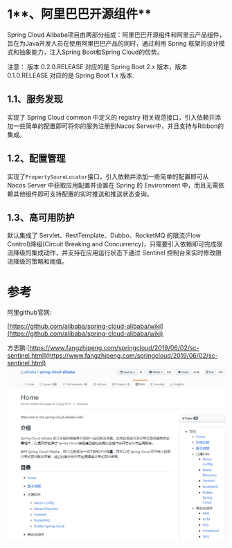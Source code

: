 # 1**、阿里巴巴开源组件**

Spring Cloud Alibaba项目由两部分组成：阿里巴巴开源组件和阿里云产品组件，旨在为Java开发人员在使用阿里巴巴产品的同时，通过利用 Spring 框架的设计模式和抽象能力，注入Spring Boot和Spring Cloud的优势。

注意： 版本 0.2.0.RELEASE 对应的是 Spring Boot 2.x 版本，版本 0.1.0.RELEASE 对应的是 Spring Boot 1.x 版本.

## 1.1、**服务发现**

实现了 Spring Cloud common 中定义的 registry 相关规范接口，引入依赖并添加一些简单的配置即可将你的服务注册到Nacos Server中，并且支持与Ribbon的集成。

## 1.2、**配置管理**

实现了`PropertySoureLocator`接口，引入依赖并添加一些简单的配置即可从 Nacos Server 中获取应用配置并设置在 Spring 的 Environment 中，而且无需依赖其他组件即可支持配置的实时推送和推送状态查询。

## 1.3、**高可用防护**

默认集成了 Servlet、RestTemplate、Dubbo、RocketMQ 的限流\(Flow Control\)降级\(Circuit Breaking and Concurrency\)，只需要引入依赖即可完成限流降级的集成动作，并支持在应用运行状态下通过 Sentinel 控制台来实时修改限流降级的策略和阈值。

# 参考

阿里github官网:

[https://github.com/alibaba/spring-cloud-alibaba/wiki](https://github.com/alibaba/spring-cloud-alibaba/wiki)

方志鹏:[https://www.fangzhipeng.com/springcloud/2019/06/02/sc-sentinel.html](https://www.fangzhipeng.com/springcloud/2019/06/02/sc-sentinel.html)  
![img](/static/image/微信截图_20200402094652.png)

